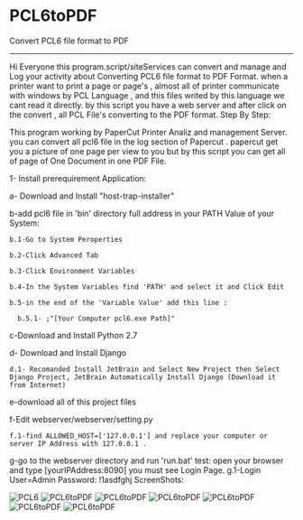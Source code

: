 # PCL6toPDF
Convert PCL6 file format to PDF
______________________________________
Hi Everyone 
this program.script/siteServices can convert and manage and Log your activity about Converting PCL6 file format to PDF Format.
when a printer want to print a page or page's , almost all of printer communicate with windows by PCL Language , and this files writed by this language we cant read it directly.
by this script you have a web server and after click on the convert , all PCL File's converting to the PDF format.
Step By Step:



This program working by PaperCut Printer Analiz and management Server.
you can convert all pcl6 file in the log section of Papercut .
papercut get you a picture of one page per view to you but by this script you can get all of page of One Document in one PDF File.

1- Install prerequirement Application:


a- Download and Install "host-trap-installer"
  
b-add pcl6 file in 'bin' directory full address in your PATH Value of your System:
  
    b.1-Go to System Peroperties
    
    b.2-Click Advanced Tab
    
    b.3-Click Environment Variables
    
    b.4-In the System Variables find 'PATH' and select it and Click Edit
    
    b.5-in the end of the 'Variable Value' add this line :
    
      b.5.1- ;"[Your Computer pcl6.exe Path]"
      
  c-Download and Install Python 2.7 
  
  d- Download and Install Django
  
    d.1- Recomanded Install JetBrain and Select New Project then Select Django Project, JetBrain Automatically Install Django (Download it from Internet)
    
  e-download all of this project files 
  
  f-Edit webserver/webserver/setting.py
  
    f.1-find ALLOWED_HOST=['127.0.0.1'] and replace your computer or server IP Address with 127.0.0.1 .
  g-go to the webserver directory and run 'run.bat' test: open your browser and type [yourIPAddress:8090] you must see Login Page.
    g.1-Login User=Admin       Password: !1asdfghj
  ScreenShots:
  
  ![PCL6](http://s9.picofile.com/file/8311835076/01_login.png)
  ![PCL6toPDF](http://s8.picofile.com/file/8311835100/02_admin.png)
  ![PCL6toPDF](http://s8.picofile.com/file/8311835118/03_main.png)
  ![PCL6toPDF](http://s8.picofile.com/file/8311835126/04_pcl6Files.png)
  ![PCL6toPDF](http://s8.picofile.com/file/8311835134/05_pcl6file.png)
  ![PCL6toPDF](http://s8.picofile.com/file/8311835142/06_convertStart.png)
  ![PCL6toPDF](http://s9.picofile.com/file/8311835176/07_convertComplate.png)
  
